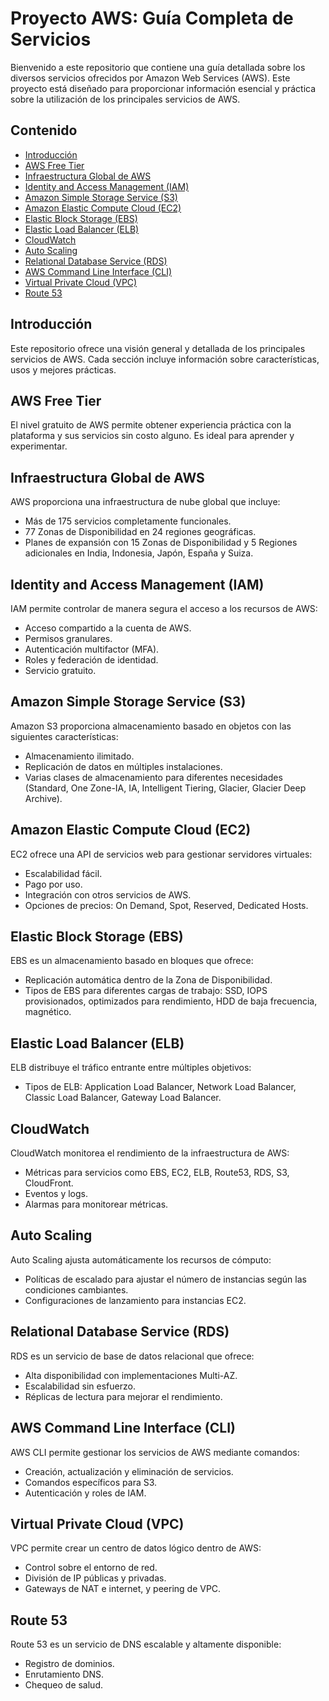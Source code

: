 # Proyecto AWS: Guía Completa de Servicios

Bienvenido a este repositorio que contiene una guía detallada sobre los diversos servicios ofrecidos por Amazon Web Services (AWS). Este proyecto está diseñado para proporcionar información esencial y práctica sobre la utilización de los principales servicios de AWS.

## Contenido

- [Introducción](#introducción)
- [AWS Free Tier](#aws-free-tier)
- [Infraestructura Global de AWS](#infraestructura-global-de-aws)
- [Identity and Access Management (IAM)](#identity-and-access-management-iam)
- [Amazon Simple Storage Service (S3)](#amazon-simple-storage-service-s3)
- [Amazon Elastic Compute Cloud (EC2)](#amazon-elastic-compute-cloud-ec2)
- [Elastic Block Storage (EBS)](#elastic-block-storage-ebs)
- [Elastic Load Balancer (ELB)](#elastic-load-balancer-elb)
- [CloudWatch](#cloudwatch)
- [Auto Scaling](#auto-scaling)
- [Relational Database Service (RDS)](#relational-database-service-rds)
- [AWS Command Line Interface (CLI)](#aws-command-line-interface-cli)
- [Virtual Private Cloud (VPC)](#virtual-private-cloud-vpc)
- [Route 53](#route-53)

## Introducción

Este repositorio ofrece una visión general y detallada de los principales servicios de AWS. Cada sección incluye información sobre características, usos y mejores prácticas.

## AWS Free Tier

El nivel gratuito de AWS permite obtener experiencia práctica con la plataforma y sus servicios sin costo alguno. Es ideal para aprender y experimentar.

## Infraestructura Global de AWS

AWS proporciona una infraestructura de nube global que incluye:
- Más de 175 servicios completamente funcionales.
- 77 Zonas de Disponibilidad en 24 regiones geográficas.
- Planes de expansión con 15 Zonas de Disponibilidad y 5 Regiones adicionales en India, Indonesia, Japón, España y Suiza.

## Identity and Access Management (IAM)

IAM permite controlar de manera segura el acceso a los recursos de AWS:
- Acceso compartido a la cuenta de AWS.
- Permisos granulares.
- Autenticación multifactor (MFA).
- Roles y federación de identidad.
- Servicio gratuito.

## Amazon Simple Storage Service (S3)

Amazon S3 proporciona almacenamiento basado en objetos con las siguientes características:
- Almacenamiento ilimitado.
- Replicación de datos en múltiples instalaciones.
- Varias clases de almacenamiento para diferentes necesidades (Standard, One Zone-IA, IA, Intelligent Tiering, Glacier, Glacier Deep Archive).

## Amazon Elastic Compute Cloud (EC2)

EC2 ofrece una API de servicios web para gestionar servidores virtuales:
- Escalabilidad fácil.
- Pago por uso.
- Integración con otros servicios de AWS.
- Opciones de precios: On Demand, Spot, Reserved, Dedicated Hosts.

## Elastic Block Storage (EBS)

EBS es un almacenamiento basado en bloques que ofrece:
- Replicación automática dentro de la Zona de Disponibilidad.
- Tipos de EBS para diferentes cargas de trabajo: SSD, IOPS provisionados, optimizados para rendimiento, HDD de baja frecuencia, magnético.

## Elastic Load Balancer (ELB)

ELB distribuye el tráfico entrante entre múltiples objetivos:
- Tipos de ELB: Application Load Balancer, Network Load Balancer, Classic Load Balancer, Gateway Load Balancer.

## CloudWatch

CloudWatch monitorea el rendimiento de la infraestructura de AWS:
- Métricas para servicios como EBS, EC2, ELB, Route53, RDS, S3, CloudFront.
- Eventos y logs.
- Alarmas para monitorear métricas.

## Auto Scaling

Auto Scaling ajusta automáticamente los recursos de cómputo:
- Políticas de escalado para ajustar el número de instancias según las condiciones cambiantes.
- Configuraciones de lanzamiento para instancias EC2.

## Relational Database Service (RDS)

RDS es un servicio de base de datos relacional que ofrece:
- Alta disponibilidad con implementaciones Multi-AZ.
- Escalabilidad sin esfuerzo.
- Réplicas de lectura para mejorar el rendimiento.

## AWS Command Line Interface (CLI)

AWS CLI permite gestionar los servicios de AWS mediante comandos:
- Creación, actualización y eliminación de servicios.
- Comandos específicos para S3.
- Autenticación y roles de IAM.

## Virtual Private Cloud (VPC)

VPC permite crear un centro de datos lógico dentro de AWS:
- Control sobre el entorno de red.
- División de IP públicas y privadas.
- Gateways de NAT e internet, y peering de VPC.

## Route 53

Route 53 es un servicio de DNS escalable y altamente disponible:
- Registro de dominios.
- Enrutamiento DNS.
- Chequeo de salud.


